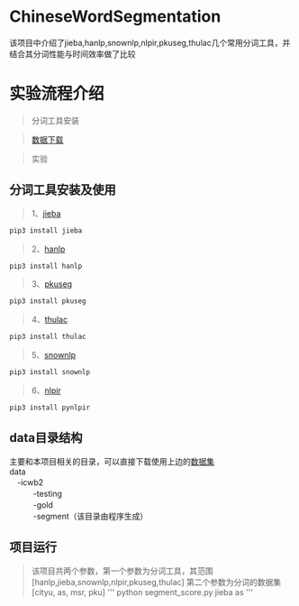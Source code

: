 # ChineseWordSegmentation
该项目中介绍了jieba,hanlp,snownlp,nlpir,pkuseg,thulac几个常用分词工具，并结合其分词性能与时间效率做了比较

# 实验流程介绍

> 分词工具安装

> [数据下载](http://sighan.cs.uchicago.edu/bakeoff2005/)

> 实验

## 分词工具安装及使用

> 1、[jieba](https://github.com/fxsjy/jieba)
```python
pip3 install jieba 
```
> 2、[hanlp](https://github.com/hankcs/HanLP)
```python
pip3 install hanlp
```
> 3、[pkuseg](https://github.com/lancopku/PKUSeg-python)
```python
pip3 install pkuseg
```
> 4、[thulac](https://github.com/thunlp/THULAC-Python)
```python
pip3 install thulac
```
> 5、[snownlp](https://github.com/isnowfy/snownlp)
```python
pip3 install snownlp
```
> 6、[nlpir](https://github.com/NLPIR-team/NLPIR)
```python
pip3 install pynlpir
```
## data目录结构
主要和本项目相关的目录，可以直接下载使用上边的[数据集](http://sighan.cs.uchicago.edu/bakeoff2005/)<br/>
data<br/>
　-icwb2<br/>
　　　-testing<br/>
　　　-gold<br/>
　　　-segment（该目录由程序生成）<br/>
    
## 项目运行
> 该项目共两个参数，第一个参数为分词工具，其范围[hanlp,jieba,snownlp,nlpir,pkuseg,thulac]
> 第二个参数为分词的数据集[cityu, as, msr, pku]
'''
python segment_score.py jieba as
'''
